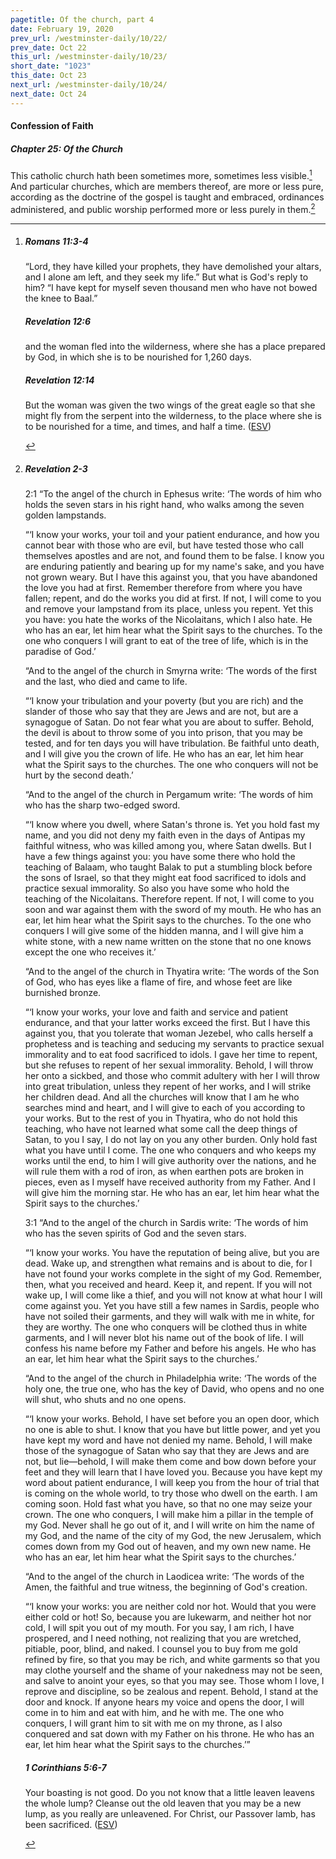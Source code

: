 ```yaml
---
pagetitle: Of the church, part 4
date: February 19, 2020
prev_url: /westminster-daily/10/22/
prev_date: Oct 22
this_url: /westminster-daily/10/23/
short_date: "1023"
this_date: Oct 23
next_url: /westminster-daily/10/24/
next_date: Oct 24
---
```


#### Confession of Faith

##### Chapter 25: Of the Church

This catholic church hath been sometimes more, sometimes less visible.[^fnref:wcf1] And particular churches, which are members thereof, are more or less pure, according as the doctrine of the gospel is taught and embraced, ordinances administered, and public worship performed more or less purely in them.[^fnref:wcf2]

[^fnref:wcf1]: <div class="esv"><h5>Romans 11:3-4</h5> <div class="esv-text"><p id="p45011003.01-1">&#8220;Lord, they have killed your prophets, they have demolished your altars, and I alone am left, and they seek my life.&#8221; But what is God's reply to him? &#8220;I have kept for myself seven thousand men who have not bowed the knee to Baal.&#8221;</p> </div><h5>Revelation 12:6</h5> <div class="esv-text"><p id="p66012006.01-2">and the woman fled into the wilderness, where she has a place prepared by God, in which she is to be nourished for 1,260 days.</p> </div><h5>Revelation 12:14</h5> <div class="esv-text"><p id="p66012014.01-3">But the woman was given the two wings of the great eagle so that she might fly from the serpent into the wilderness, to the place where she is to be nourished for a time, and times, and half a time.  (<a href="http://www.esv.org" class="copyright">ESV</a>)</p> </div> </div>

[^fnref:wcf2]: <div class="esv"><h5>Revelation 2-3</h5> <div class="esv-text"> <p id="p66002001.06-1"><span class="chapter-num" id="v66002001-1">2:1&nbsp;</span><span class="woc">&#8220;To the angel of the church in Ephesus write: &#8216;The words of him who holds the seven stars in his right hand, who walks among the seven golden lampstands.</span></p>  <p class="chapter-first" id="p66002002.01-1"><span class="woc">&#8220;&#8216;I know your works, your toil and your patient endurance, and how you cannot bear with those who are evil, but have tested those who call themselves apostles and are not, and found them to be false.</span> <span class="woc">I know you are enduring patiently and bearing up for my name's sake, and you have not grown weary.</span> <span class="woc">But I have this against you, that you have abandoned the love you had at first.</span> <span class="woc">Remember therefore from where you have fallen; repent, and do the works you did at first. If not, I will come to you and remove your lampstand from its place, unless you repent.</span> <span class="woc">Yet this you have: you hate the works of the Nicolaitans, which I also hate.</span> <span class="woc">He who has an ear, let him hear what the Spirit says to the churches. To the one who conquers I will grant to eat of the tree of life, which is in the paradise of God.&#8217;</span></p>   <p id="p66002008.06-1"><span class="woc">&#8220;And to the angel of the church in Smyrna write: &#8216;The words of the first and the last, who died and came to life.</span></p>  <p id="p66002009.01-1"><span class="woc">&#8220;&#8216;I know your tribulation and your poverty (but you are rich) and the slander of those who say that they are Jews and are not, but are a synagogue of Satan.</span> <span class="woc">Do not fear what you are about to suffer. Behold, the devil is about to throw some of you into prison, that you may be tested, and for ten days you will have tribulation. Be faithful unto death, and I will give you the crown of life.</span> <span class="woc">He who has an ear, let him hear what the Spirit says to the churches. The one who conquers will not be hurt by the second death.&#8217;</span></p>   <p id="p66002012.06-1"><span class="woc">&#8220;And to the angel of the church in Pergamum write: &#8216;The words of him who has the sharp two-edged sword.</span></p>  <p id="p66002013.01-1"><span class="woc">&#8220;&#8216;I know where you dwell, where Satan's throne is. Yet you hold fast my name, and you did not deny my faith even in the days of Antipas my faithful witness, who was killed among you, where Satan dwells.</span> <span class="woc">But I have a few things against you: you have some there who hold the teaching of Balaam, who taught Balak to put a stumbling block before the sons of Israel, so that they might eat food sacrificed to idols and practice sexual immorality.</span> <span class="woc">So also you have some who hold the teaching of the Nicolaitans.</span> <span class="woc">Therefore repent. If not, I will come to you soon and war against them with the sword of my mouth.</span> <span class="woc">He who has an ear, let him hear what the Spirit says to the churches. To the one who conquers I will give some of the hidden manna, and I will give him a white stone, with a new name written on the stone that no one knows except the one who receives it.&#8217;</span></p>   <p id="p66002018.06-1"><span class="woc">&#8220;And to the angel of the church in Thyatira write: &#8216;The words of the Son of God, who has eyes like a flame of fire, and whose feet are like burnished bronze.</span></p>  <p id="p66002019.01-1"><span class="woc">&#8220;&#8216;I know your works, your love and faith and service and patient endurance, and that your latter works exceed the first.</span> <span class="woc">But I have this against you, that you tolerate that woman Jezebel, who calls herself a prophetess and is teaching and seducing my servants to practice sexual immorality and to eat food sacrificed to idols.</span> <span class="woc">I gave her time to repent, but she refuses to repent of her sexual immorality.</span> <span class="woc">Behold, I will throw her onto a sickbed, and those who commit adultery with her I will throw into great tribulation, unless they repent of her works,</span> <span class="woc">and I will strike her children dead. And all the churches will know that I am he who searches mind and heart, and I will give to each of you according to your works.</span> <span class="woc">But to the rest of you in Thyatira, who do not hold this teaching, who have not learned what some call the deep things of Satan, to you I say, I do not lay on you any other burden.</span> <span class="woc">Only hold fast what you have until I come.</span> <span class="woc">The one who conquers and who keeps my works until the end, to him I will give authority over the nations,</span> <span class="woc">and he will rule them with a rod of iron, as when earthen pots are broken in pieces, even as I myself have received authority from my Father.</span> <span class="woc">And I will give him the morning star.</span> <span class="woc">He who has an ear, let him hear what the Spirit says to the churches.&#8217;</span></p>   <p class="chapter-first" id="p66003001.06-1"><span class="chapter-num" id="v66003001-1">3:1&nbsp;</span><span class="woc">&#8220;And to the angel of the church in Sardis write: &#8216;The words of him who has the seven spirits of God and the seven stars.</span></p> <p id="p66003001.31-1"><span class="woc">&#8220;&#8216;I know your works. You have the reputation of being alive, but you are dead.</span> <span class="woc">Wake up, and strengthen what remains and is about to die, for I have not found your works complete in the sight of my God.</span> <span class="woc">Remember, then, what you received and heard. Keep it, and repent. If you will not wake up, I will come like a thief, and you will not know at what hour I will come against you.</span> <span class="woc">Yet you have still a few names in Sardis, people who have not soiled their garments, and they will walk with me in white, for they are worthy.</span> <span class="woc">The one who conquers will be clothed thus in white garments, and I will never blot his name out of the book of life. I will confess his name before my Father and before his angels.</span> <span class="woc">He who has an ear, let him hear what the Spirit says to the churches.&#8217;</span></p>   <p id="p66003007.06-1"><span class="woc">&#8220;And to the angel of the church in Philadelphia write: &#8216;The words of the holy one, the true one, who has the key of David, who opens and no one will shut, who shuts and no one opens.</span></p>  <p id="p66003008.01-1"><span class="woc">&#8220;&#8216;I know your works. Behold, I have set before you an open door, which no one is able to shut. I know that you have but little power, and yet you have kept my word and have not denied my name.</span> <span class="woc">Behold, I will make those of the synagogue of Satan who say that they are Jews and are not, but lie&#8212;behold, I will make them come and bow down before your feet and they will learn that I have loved you.</span> <span class="woc">Because you have kept my word about patient endurance, I will keep you from the hour of trial that is coming on the whole world, to try those who dwell on the earth.</span> <span class="woc">I am coming soon. Hold fast what you have, so that no one may seize your crown.</span> <span class="woc">The one who conquers, I will make him a pillar in the temple of my God. Never shall he go out of it, and I will write on him the name of my God, and the name of the city of my God, the new Jerusalem, which comes down from my God out of heaven, and my own new name.</span> <span class="woc">He who has an ear, let him hear what the Spirit says to the churches.&#8217;</span></p>   <p id="p66003014.06-1"><span class="woc">&#8220;And to the angel of the church in Laodicea write: &#8216;The words of the Amen, the faithful and true witness, the beginning of God's creation.</span></p>  <p id="p66003015.01-1"><span class="woc">&#8220;&#8216;I know your works: you are neither cold nor hot. Would that you were either cold or hot!</span> <span class="woc">So, because you are lukewarm, and neither hot nor cold, I will spit you out of my mouth.</span> <span class="woc">For you say, I am rich, I have prospered, and I need nothing, not realizing that you are wretched, pitiable, poor, blind, and naked.</span> <span class="woc">I counsel you to buy from me gold refined by fire, so that you may be rich, and white garments so that you may clothe yourself and the shame of your nakedness may not be seen, and salve to anoint your eyes, so that you may see.</span> <span class="woc">Those whom I love, I reprove and discipline, so be zealous and repent.</span> <span class="woc">Behold, I stand at the door and knock. If anyone hears my voice and opens the door, I will come in to him and eat with him, and he with me.</span> <span class="woc">The one who conquers, I will grant him to sit with me on my throne, as I also conquered and sat down with my Father on his throne.</span> <span class="woc">He who has an ear, let him hear what the Spirit says to the churches.&#8217;&#8221;</span></p> </div><h5>1 Corinthians 5:6-7</h5> <div class="esv-text"><p id="p46005006.01-2">Your boasting is not good. Do you not know that a little leaven leavens the whole lump? Cleanse out the old leaven that you may be a new lump, as you really are unleavened. For Christ, our Passover lamb, has been sacrificed.  (<a href="http://www.esv.org" class="copyright">ESV</a>)</p> </div> </div>


